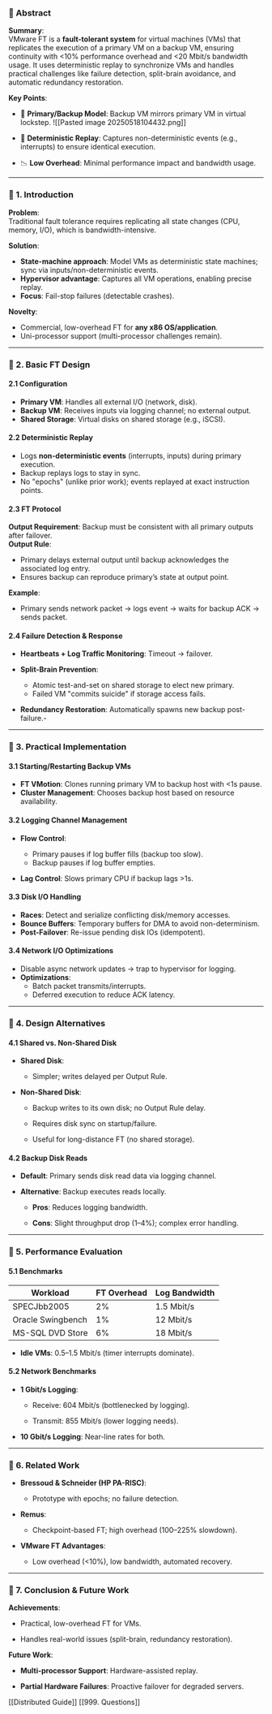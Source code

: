 ### **📌 Abstract**

**Summary**:  
VMware FT is a **fault-tolerant system** for virtual machines (VMs) that replicates the execution of a primary VM on a backup VM, ensuring continuity with <10% performance overhead and <20 Mbit/s bandwidth usage. It uses deterministic replay to synchronize VMs and handles practical challenges like failure detection, split-brain avoidance, and automatic redundancy restoration.

**Key Points**:

- 🎯 **Primary/Backup Model**: Backup VM mirrors primary VM in virtual lockstep.
    ![[Pasted image 20250518104432.png]]
- 🔄 **Deterministic Replay**: Captures non-deterministic events (e.g., interrupts) to ensure identical execution.
    
- 📉 **Low Overhead**: Minimal performance impact and bandwidth usage.
    

---

### **📌 1. Introduction**

**Problem**:  
Traditional fault tolerance requires replicating all state changes (CPU, memory, I/O), which is bandwidth-intensive.

**Solution**:

- **State-machine approach**: Model VMs as deterministic state machines; sync via inputs/non-deterministic events.
- **Hypervisor advantage**: Captures all VM operations, enabling precise replay.
- **Focus**: Fail-stop failures (detectable crashes).

**Novelty**:
- Commercial, low-overhead FT for **any x86 OS/application**.
- Uni-processor support (multi-processor challenges remain).

---

### **📌 2. Basic FT Design**

#### **2.1 Configuration**
- **Primary VM**: Handles all external I/O (network, disk).
- **Backup VM**: Receives inputs via logging channel; no external output.
- **Shared Storage**: Virtual disks on shared storage (e.g., iSCSI).

#### **2.2 Deterministic Replay**
- Logs **non-deterministic events** (interrupts, inputs) during primary execution.
- Backup replays logs to stay in sync.
- No "epochs" (unlike prior work); events replayed at exact instruction points.

#### **2.3 FT Protocol**
**Output Requirement**: Backup must be consistent with all primary outputs after failover.  
**Output Rule**:
- Primary delays external output until backup acknowledges the associated log entry.
- Ensures backup can reproduce primary’s state at output point.

**Example**:
- Primary sends network packet → logs event → waits for backup ACK → sends packet.

#### **2.4 Failure Detection & Response**
- **Heartbeats + Log Traffic Monitoring**: Timeout → failover.
- **Split-Brain Prevention**:
    - Atomic test-and-set on shared storage to elect new primary.
    - Failed VM "commits suicide" if storage access fails.

- **Redundancy Restoration**: Automatically spawns new backup post-failure.-

---

### **📌 3. Practical Implementation**

#### **3.1 Starting/Restarting Backup VMs**
- **FT VMotion**: Clones running primary VM to backup host with <1s pause.
- **Cluster Management**: Chooses backup host based on resource availability.

#### **3.2 Logging Channel Management**

- **Flow Control**:
    - Primary pauses if log buffer fills (backup too slow).
    - Backup pauses if log buffer empties.

- **Lag Control**: Slows primary CPU if backup lags >1s.

#### **3.3 Disk I/O Handling**
- **Races**: Detect and serialize conflicting disk/memory accesses.
- **Bounce Buffers**: Temporary buffers for DMA to avoid non-determinism.
- **Post-Failover**: Re-issue pending disk IOs (idempotent).

#### **3.4 Network I/O Optimizations**
- Disable async network updates → trap to hypervisor for logging.
- **Optimizations**:
    - Batch packet transmits/interrupts.
    - Deferred execution to reduce ACK latency.

---

### **📌 4. Design Alternatives**

#### **4.1 Shared vs. Non-Shared Disk**

- **Shared Disk**:
    
    - Simpler; writes delayed per Output Rule.
        
- **Non-Shared Disk**:
    
    - Backup writes to its own disk; no Output Rule delay.
        
    - Requires disk sync on startup/failure.
        
    - Useful for long-distance FT (no shared storage).
        

#### **4.2 Backup Disk Reads**

- **Default**: Primary sends disk read data via logging channel.
    
- **Alternative**: Backup executes reads locally.
    
    - **Pros**: Reduces logging bandwidth.
        
    - **Cons**: Slight throughput drop (1–4%); complex error handling.
        

---

### **📌 5. Performance Evaluation**

#### **5.1 Benchmarks**

|Workload|FT Overhead|Log Bandwidth|
|---|---|---|
|SPECJbb2005|2%|1.5 Mbit/s|
|Oracle Swingbench|1%|12 Mbit/s|
|MS-SQL DVD Store|6%|18 Mbit/s|

- **Idle VMs**: 0.5–1.5 Mbit/s (timer interrupts dominate).
    

#### **5.2 Network Benchmarks**

- **1 Gbit/s Logging**:
    
    - Receive: 604 Mbit/s (bottlenecked by logging).
        
    - Transmit: 855 Mbit/s (lower logging needs).
        
- **10 Gbit/s Logging**: Near-line rates for both.
    

---

### **📌 6. Related Work**

- **Bressoud & Schneider (HP PA-RISC)**:
    
    - Prototype with epochs; no failure detection.
        
- **Remus**:
    
    - Checkpoint-based FT; high overhead (100–225% slowdown).
        
- **VMware FT Advantages**:
    
    - Low overhead (<10%), low bandwidth, automated recovery.
        

---

### **📌 7. Conclusion & Future Work**

**Achievements**:

- Practical, low-overhead FT for VMs.
    
- Handles real-world issues (split-brain, redundancy restoration).
    

**Future Work**:

- **Multi-processor Support**: Hardware-assisted replay.
    
- **Partial Hardware Failures**: Proactive failover for degraded servers.


[[Distributed Guide]]
[[999. Questions]]